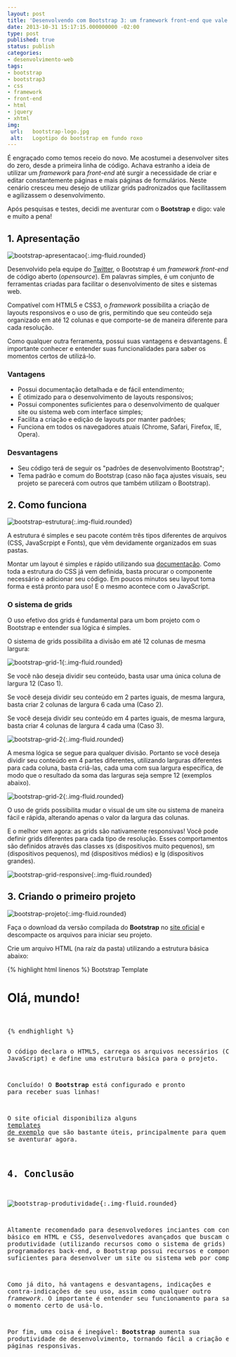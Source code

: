 ```yaml
---
layout: post
title: 'Desenvolvendo com Bootstrap 3: um framework front-end que vale a pena!'
date: 2013-10-31 15:17:15.000000000 -02:00
type: post
published: true
status: publish
categories:
- desenvolvimento-web
tags:
- bootstrap
- bootstrap3
- css
- framework
- front-end
- html
- jquery
- xhtml
img:
 url:	bootstrap-logo.jpg
 alt:	Logotipo do bootstrap em fundo roxo
---
```



É engraçado como temos receio do novo. Me acostumei a desenvolver sites do zero, desde a primeira linha de código. Achava estranho a ideia de utilizar um <em>framework</em> para <em>front-end</em> até surgir a necessidade de criar e editar constantemente páginas e mais páginas de formulários. Neste cenário cresceu meu desejo de utilizar grids padronizados que facilitassem e agilizassem o desenvolvimento.

Após pesquisas e testes, decidi me aventurar com o **Bootstrap** e digo: vale e muito a pena!

## 1. Apresentação

![bootstrap-apresentacao](/assets/imgs/bootstrap-apresentacao.jpg){:.img-fluid.rounded}

Desenvolvido pela equipe do <a title="Visitar site" href="http://twitter.com/" target="_blank">Twitter</a>, o Bootstrap é um <em>framework</em> <em>front-end</em> de código aberto (<em>opensource</em>). Em palavras simples, é um conjunto de ferramentas criadas para facilitar o desenvolvimento de sites e sistemas web.

Compatível com HTML5 e CSS3, o <em>framework</em> possibilita a criação de layouts responsivos e o uso de gris, permitindo que seu conteúdo seja organizado em até 12 colunas e que comporte-se de maneira diferente para cada resolução.

Como qualquer outra ferramenta, possui suas vantagens e desvantagens. É importante conhecer e entender suas funcionalidades para saber os momentos certos de utilizá-lo.
<h3>Vantagens</h3>
<ul>
	<li>Possui documentação detalhada e de fácil entendimento;</li>
	<li>É otimizado para o desenvolvimento de layouts responsivos;</li>
	<li>Possui componentes suficientes para o desenvolvimento de qualquer site ou sistema web com interface simples;</li>
	<li>Facilita a criação e edição de layouts por manter padrões;</li>
	<li>Funciona em todos os navegadores atuais (Chrome, Safari, Firefox, IE, Opera).</li>
</ul>
<h3>Desvantagens</h3>
<ul>
	<li>Seu código terá de seguir os "padrões de desenvolvimento Bootstrap";</li>
	<li>Tema padrão e comum do Bootstrap (caso não faça ajustes visuais, seu projeto se parecerá com outros que também utilizam o Bootstrap).</li>
</ul>

## 2. Como funciona

![bootstrap-estrutura](/assets/imgs/bootstrap-estrutura.jpg){:.img-fluid.rounded}

A estrutura é simples e seu pacote contém três tipos diferentes de arquivos (CSS, JavaScrpipt e Fonts), que vêm devidamente organizados em suas pastas.

Montar um layout é simples e rápido utilizando sua <a title="Acessar documentação" href="http://getbootstrap.com/getting-started/" target="_blank">documentação</a>. Como toda a estrutura do CSS já vem definida, basta procurar o componente necessário e adicionar seu código. Em poucos minutos seu layout toma forma e está pronto para uso! E o mesmo acontece com o JavaScript.
<h3>O sistema de grids</h3>

O uso efetivo dos grids é fundamental para um bom projeto com o Bootstrap e entender sua lógica é simples.

O sistema de grids possibilita a divisão em até 12 colunas de mesma largura:

![bootstrap-grid-1](/assets/imgs/bootstrap-grid-1.jpg){:.img-fluid.rounded}

Se você não deseja dividir seu conteúdo, basta usar uma única coluna de largura 12 (Caso 1).

Se você deseja dividir seu conteúdo em 2 partes iguais, de mesma largura, basta criar 2 colunas de largura 6 cada uma (Caso 2).

Se você deseja dividir seu conteúdo em 4 partes iguais, de mesma largura, basta criar 4 colunas de largura 4 cada uma (Caso 3).

![bootstrap-grid-2](assets/imgs/bootstrap-grid-22.jpg){:.img-fluid.rounded}

A mesma lógica se segue para qualquer divisão. Portanto se você deseja dividir seu conteúdo em 4 partes diferentes, utilizando larguras diferentes para cada coluna, basta criá-las, cada uma com sua largura específica, de modo que o resultado da soma das larguras seja sempre 12 (exemplos abaixo).

![bootstrap-grid-2](/assets/imgs/bootstrap-grid-21.jpg){:.img-fluid.rounded}

O uso de grids possibilita mudar o visual de um site ou sistema de maneira fácil e rápida, alterando apenas o valor da largura das colunas.

E o melhor vem agora: as grids são nativamente responsivas! Você pode definir grids diferentes para cada tipo de resolução. Esses comportamentos são definidos através das classes xs (dispositivos muito pequenos), sm (dispositivos pequenos), md (dispositivos médios) e lg (dispositivos grandes).

![bootstrap-grid-responsive](/assets/imgs/bootstrap-grid-responsive.jpg){:.img-fluid.rounded}

## 3. Criando o primeiro projeto

![bootstrap-projeto](/assets/imgs/bootstrap-projeto.jpg){:.img-fluid.rounded}

Faça o download da versão compilada do **Bootstrap** no <a title="Visitar site oficial" href="http://getbootstrap.com/" target="_blank">site oficial</a> e descompacte os arquivos para iniciar seu projeto.

Crie um arquivo HTML (na raíz da pasta) utilizando a estrutura básica abaixo:

{% highlight html linenos %}
<meta charset="utf-8" />
Bootstrap Template
<meta name="viewport" content="width=device-width, initial-scale=1.0" />
    <!-- Carregando o CSS do Bootstrap -->
        <link href="css/bootstrap.min.css" rel="stylesheet" media="screen" /></pre>
<h1>Olá, mundo!</h1>
<pre>
    <!-- jQuery (plugins em JavaScript) -->
<script type="text/javascript" src="https://code.jquery.com/jquery.js"></script><script type="text/javascript" src="js/bootstrap.min.js"></script>
{% endhighlight %}

O código declara o HTML5, carrega os arquivos necessários (CSS + JavaScript) e define uma estrutura básica para o projeto.

Concluído! O **Bootstrap** está configurado e pronto para receber suas linhas!

O site oficial disponibiliza alguns <a title="Visitar templates de exemplo" href="http://getbootstrap.com/getting-started/#examples" target="_blank">templates de exemplo</a> que são bastante úteis, principalmente para quem começa a se aventurar agora.

## 4. Conclusão

![bootstrap-produtividade](/assets/imgs/bootstrap-produtividade.jpg){:.img-fluid.rounded}

Altamente recomendado para desenvolvedores inciantes com conhecimento básico em HTML e CSS, desenvolvedores avançados que buscam o aumento da produtividade (utilizando recursos como o sistema de grids) e programadores back-end, o Bootstrap possui recursos e componentes suficientes para desenvolver um site ou sistema web por completo.

Como já dito, há vantagens e desvantagens, indicações e contra-indicações de seu uso, assim como qualquer outro <em>framework</em>. O importante é entender seu funcionamento para saber o momento certo de usá-lo.

Por fim, uma coisa é inegável: **Bootstrap** aumenta sua produtividade de desenvolvimento, tornando fácil a criação e edição de páginas responsivas.
